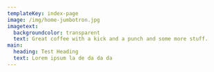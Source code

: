 ```yaml
---
templateKey: index-page
image: /img/home-jumbotron.jpg
imagetext:
  backgroundcolor: transparent
  text: Great coffee with a kick and a punch and some more stuff.
main: 
  heading: Test Heading
  text: Lorem ipsum la de da da da
---
```



